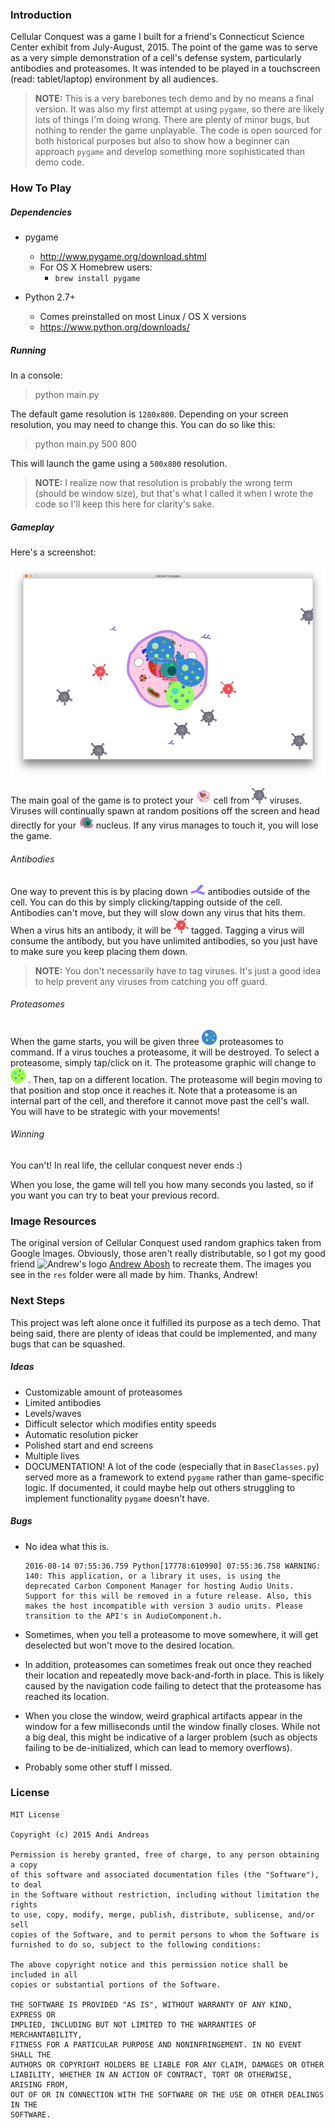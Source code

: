 ### Introduction

Cellular Conquest was a game I built for a friend's Connecticut Science Center exhibit from July-August, 2015. The point of the game was to serve as a very simple demonstration of a cell's defense system, particularly antibodies and proteasomes. It was intended to be played in a touchscreen (read: tablet/laptop) environment by all audiences.

> **NOTE:** This is a very barebones tech demo and by no means a final version. It was also my first attempt at using `pygame`, so there are likely lots of things I'm doing wrong. There are plenty of minor bugs, but nothing to render the game unplayable. The code is open sourced for both historical purposes but also to show how a beginner can approach `pygame` and develop something more sophisticated than demo code.

### How To Play

##### Dependencies

* pygame
	* http://www.pygame.org/download.shtml
	* For OS X Homebrew users:
		* `brew install pygame`

* Python 2.7+
	* Comes preinstalled on most Linux / OS X versions
	* https://www.python.org/downloads/

##### Running

In a console:
> python main.py

The default game resolution is `1280x800`. Depending on your screen resolution, you may need to change this. You can do so like this:

> python main.py 500 800

This will launch the game using a `500x800` resolution.

> **NOTE:** I realize now that resolution is probably the wrong term (should be window size), but that's what I called it when I wrote the code so I'll keep this here for clarity's sake.

##### Gameplay

Here's a screenshot:

![Screenshot](demo.png)

The main goal of the game is to protect your
	<img src="res/cell.png" alt = "cell" width="24" />
cell from
	<img src = "res/virus.png" alt = "virus" width = "24" />
viruses. Viruses will continually spawn at random positions off the screen and head directly for your
	<img src = "res/nucleus.png" alt = "virus" width = "24" />
nucleus. If any virus manages to touch it, you will lose the game.

###### Antibodies
One way to prevent this is by placing down
	<img src = "res/antibody.png" alt = "antibody" width = "24" />
antibodies outside of the cell. You can do this by simply clicking/tapping outside of the cell. Antibodies can't move, but they will slow down any virus that hits them. When a virus hits an antibody,
it will be
	<img src = "res/virus_tagged.png" alt = "tagged virus" width = "24" />
tagged. Tagging a virus will consume the antibody, but you have unlimited antibodies, so you just have to make sure you keep placing them down.

> **NOTE:** You don't necessarily have to tag viruses. It's just a good idea to help prevent any viruses from catching you off guard.

###### Proteasomes
When the game starts, you will be given three
	<img src = "res/proteasome.png" alt = "proteasomes" width = "24" />
proteasomes to command. If a virus touches a proteasome, it will be destroyed. To select a proteasome, simply tap/click on it. The proteasome graphic will change to
	<img src = "res/proteasome_selected.png" alt = "proteasome with yellow ring around it" width = "24" />
 . Then, tap on a different location. The proteasome will begin moving to that position and stop once it reaches it. Note that a proteasome is an internal part of the cell, and therefore it cannot move past the cell's wall. You will have to be strategic with your movements!

###### Winning

You can't! In real life, the cellular conquest never ends :)

When you lose, the game will tell you how many seconds you lasted, so if you want you can try to beat your previous record.

### Image Resources

The original version of Cellular Conquest used random graphics taken from Google Images. Obviously, those aren't really distributable, so I got my good friend
	<img src = "http://andrew-abosh.com/logo.svg" alt = "Andrew's logo" width = "24" />
[Andrew Abosh](http://andrew-abosh.com/) to recreate them. The images you see in the `res` folder were all made by him. Thanks, Andrew!

### Next Steps

This project was left alone once it fulfilled its purpose as a tech demo. That being said, there are plenty of ideas that could be implemented, and many bugs that can be squashed.

##### Ideas

* Customizable amount of proteasomes
* Limited antibodies
* Levels/waves
* Difficult selector which modifies entity speeds
* Automatic resolution picker
* Polished start and end screens
* Multiple lives
* DOCUMENTATION! A lot of the code (especially that in `BaseClasses.py`) served more as a framework to extend `pygame` rather than game-specific logic. If documented, it could maybe help out others struggling to implement functionality `pygame` doesn't have.

##### Bugs

* No idea what this is.
	```
	2016-08-14 07:55:36.759 Python[17778:610990] 07:55:36.758 WARNING:  140: This application, or a library it uses, is using the deprecated Carbon Component Manager for hosting Audio Units. Support for this will be removed in a future release. Also, this makes the host incompatible with version 3 audio units. Please transition to the API's in AudioComponent.h.
	```

* Sometimes, when you tell a proteasome to move somewhere, it will get deselected but won't move to the desired location.
* In addition, proteasomes can sometimes freak out once they reached their location and repeatedly move back-and-forth in place. This is likely caused by the navigation code failing to detect that the proteasome has reached its location.
* When you close the window, weird graphical artifacts appear in the window for a few milliseconds until the window finally closes. While not a big deal, this might be indicative of a larger problem (such as objects failing to be de-initialized, which can lead to memory overflows).
* Probably some other stuff I missed.

### License

```
MIT License

Copyright (c) 2015 Andi Andreas

Permission is hereby granted, free of charge, to any person obtaining a copy
of this software and associated documentation files (the "Software"), to deal
in the Software without restriction, including without limitation the rights
to use, copy, modify, merge, publish, distribute, sublicense, and/or sell
copies of the Software, and to permit persons to whom the Software is
furnished to do so, subject to the following conditions:

The above copyright notice and this permission notice shall be included in all
copies or substantial portions of the Software.

THE SOFTWARE IS PROVIDED "AS IS", WITHOUT WARRANTY OF ANY KIND, EXPRESS OR
IMPLIED, INCLUDING BUT NOT LIMITED TO THE WARRANTIES OF MERCHANTABILITY,
FITNESS FOR A PARTICULAR PURPOSE AND NONINFRINGEMENT. IN NO EVENT SHALL THE
AUTHORS OR COPYRIGHT HOLDERS BE LIABLE FOR ANY CLAIM, DAMAGES OR OTHER
LIABILITY, WHETHER IN AN ACTION OF CONTRACT, TORT OR OTHERWISE, ARISING FROM,
OUT OF OR IN CONNECTION WITH THE SOFTWARE OR THE USE OR OTHER DEALINGS IN THE
SOFTWARE.
```
